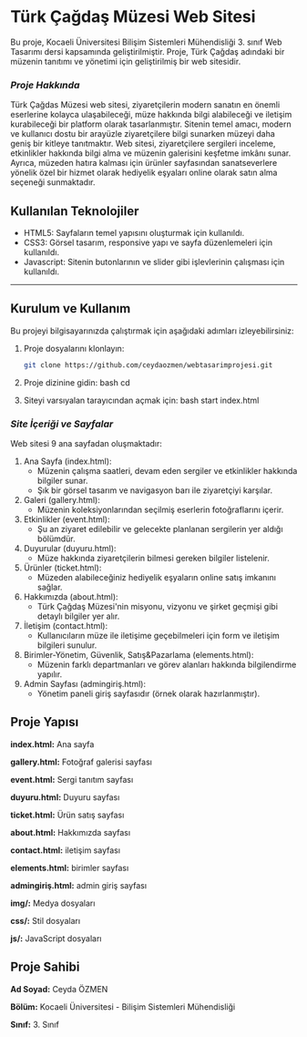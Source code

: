 # **Türk Çağdaş Müzesi Web Sitesi**
Bu proje, Kocaeli Üniversitesi Bilişim Sistemleri Mühendisliği 3. sınıf Web Tasarımı dersi kapsamında geliştirilmiştir.
Proje, Türk Çağdaş adındaki bir müzenin tanıtımı ve yönetimi için geliştirilmiş bir web sitesidir.

### *Proje Hakkında*
Türk Çağdas Müzesi web sitesi, ziyaretçilerin modern sanatın en önemli eserlerine kolayca ulaşabileceği, müze hakkında bilgi alabileceği ve iletişim kurabileceği bir platform olarak tasarlanmıştır. Sitenin temel amacı, modern ve kullanıcı dostu bir arayüzle ziyaretçilere bilgi sunarken müzeyi daha geniş bir kitleye tanıtmaktır.
Web sitesi, ziyaretçilere sergileri inceleme, etkinlikler hakkında bilgi alma ve müzenin galerisini keşfetme imkânı sunar.
Ayrıca, müzeden hatıra kalması için ürünler sayfasından sanatseverlere yönelik özel bir hizmet olarak hediyelik eşyaları online olarak satın alma seçeneği sunmaktadır.

## Kullanılan Teknolojiler
- HTML5: Sayfaların temel yapısını oluşturmak için kullanıldı.
- CSS3: Görsel tasarım, responsive yapı ve sayfa düzenlemeleri için kullanıldı.
- Javascript: Sitenin butonlarının ve slider gibi işlevlerinin çalışması için kullanıldı.
---
## Kurulum ve Kullanım
Bu projeyi bilgisayarınızda çalıştırmak için aşağıdaki adımları izleyebilirsiniz:
1. Proje dosyalarını klonlayın:
   ```bash
   git clone https://github.com/ceydaozmen/webtasarimprojesi.git
   ```
2. Proje dizinine gidin:
   bash
   cd <proje-dizini>
   
3. Siteyi varsıyalan tarayıcından açmak için:
    bash
   start index.html


### *Site İçeriği ve Sayfalar*
Web sitesi 9 ana sayfadan oluşmaktadır:

1. Ana Sayfa (index.html):
   * Müzenin çalışma saatleri, devam eden sergiler ve etkinlikler hakkında bilgiler sunar.
   * Şık bir görsel tasarım ve navigasyon barı ile ziyaretçiyi karşılar.
2. Galeri (gallery.html):
   * Müzenin koleksiyonlarından seçilmiş eserlerin fotoğraflarını içerir.
3. Etkinlikler (event.html):
   * Şu an ziyaret edilebilir ve gelecekte planlanan sergilerin yer aldığı bölümdür.
4. Duyurular (duyuru.html):
   * Müze hakkında ziyaretçilerin bilmesi gereken bilgiler listelenir.
5. Ürünler (ticket.html):
   * Müzeden alabileceğiniz hediyelik eşyaların online satış imkanını sağlar.
6. Hakkımızda (about.html):
   * Türk Çağdaş Müzesi'nin misyonu, vizyonu ve şirket geçmişi gibi detaylı bilgiler yer alır.
7. İletişim (contact.html):
   * Kullanıcıların müze ile iletişime geçebilmeleri için form ve iletişim bilgileri sunulur.
8. Birimler-Yönetim, Güvenlik, Satış&Pazarlama (elements.html):
   * Müzenin farklı departmanları ve görev alanları hakkında bilgilendirme yapılır.
9. Admin Sayfası (admingiriş.html):
   * Yönetim paneli giriş sayfasıdır (örnek olarak hazırlanmıştır).

## Proje Yapısı
**index.html:** Ana sayfa

**gallery.html:** Fotoğraf galerisi sayfası

**event.html:** Sergi tanıtım sayfası

**duyuru.html:** Duyuru sayfası

**ticket.html:** Ürün satış sayfası

**about.html:** Hakkımızda sayfası

**contact.html:** iletişim sayfası

**elements.html:** birimler sayfası

**admingiriş.html:** admin giriş sayfası

**img/:** Medya dosyaları

**css/:** Stil dosyaları

**js/:** JavaScript dosyaları


## Proje Sahibi

**Ad Soyad:** Ceyda ÖZMEN

**Bölüm:** Kocaeli Üniversitesi - Bilişim Sistemleri Mühendisliği

**Sınıf:** 3. Sınıf
